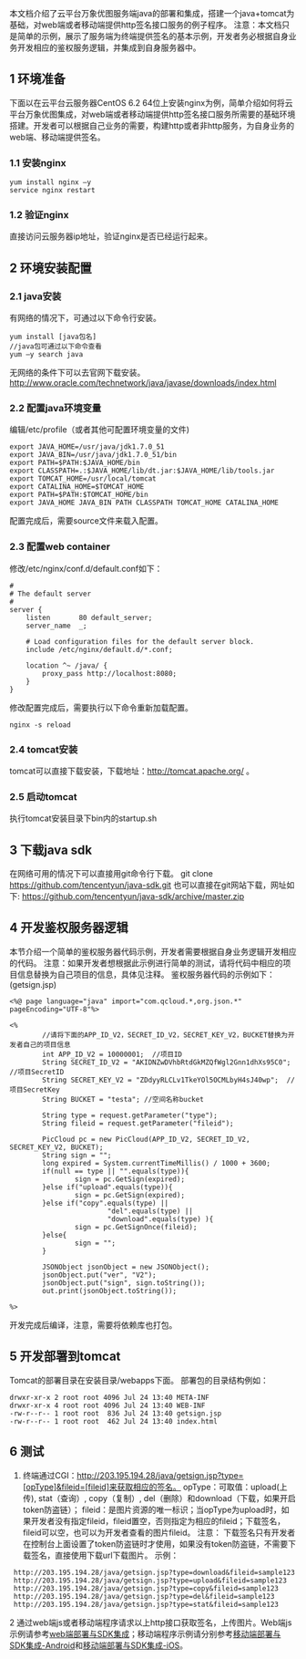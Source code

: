 本文档介绍了云平台万象优图服务端java的部署和集成，搭建一个java+tomcat为基础，对web端或者移动端提供http签名接口服务的例子程序。
注意：本文档只是简单的示例，展示了服务端为终端提供签名的基本示例，开发者务必根据自身业务开发相应的鉴权服务逻辑，并集成到自身服务器中。
## 1 环境准备
下面以在云平台云服务器CentOS 6.2 64位上安装nginx为例，简单介绍如何将云平台万象优图集成，对web端或者移动端提供http签名接口服务所需要的基础环境搭建。开发者可以根据自己业务的需要，构建http或者非http服务，为自身业务的web端、移动端提供签名。
### 1.1 安装nginx
```
yum install nginx –y
service nginx restart
```
### 1.2 验证nginx
直接访问云服务器ip地址，验证nginx是否已经运行起来。
## 2 环境安装配置
### 2.1 java安装
有网络的情况下，可通过以下命令行安装。
```
yum install [java包名]
//java包可通过以下命令查看
yum –y search java
```
无网络的条件下可以去官网下载安装。
http://www.oracle.com/technetwork/java/javase/downloads/index.html 
### 2.2 配置java环境变量
编辑/etc/profile（或者其他可配置环境变量的文件)
```
export JAVA_HOME=/usr/java/jdk1.7.0_51
export JAVA_BIN=/usr/java/jdk1.7.0_51/bin
export PATH=$PATH:$JAVA_HOME/bin
export CLASSPATH=.:$JAVA_HOME/lib/dt.jar:$JAVA_HOME/lib/tools.jar
export TOMCAT_HOME=/usr/local/tomcat
export CATALINA_HOME=$TOMCAT_HOME
export PATH=$PATH:$TOMCAT_HOME/bin
export JAVA_HOME JAVA_BIN PATH CLASSPATH TOMCAT_HOME CATALINA_HOME
```
配置完成后，需要source文件来载入配置。
### 2.3 配置web container
修改/etc/nginx/conf.d/default.conf如下：
```
#
# The default server
#
server {
    listen       80 default_server;
    server_name  _;

    # Load configuration files for the default server block.
    include /etc/nginx/default.d/*.conf;

    location ^~ /java/ {
		proxy_pass http://localhost:8080;
    }
}
```
修改配置完成后，需要执行以下命令重新加载配置。

```
nginx -s reload
```
### 2.4 tomcat安装
tomcat可以直接下载安装，下载地址：http://tomcat.apache.org/ 。
### 2.5 启动tomcat
执行tomcat安装目录下bin内的startup.sh
## 3 下载java sdk
在网络可用的情况下可以直接用git命令行下载。
git clone https://github.com/tencentyun/java-sdk.git
也可以直接在git网站下载，网址如下:
https://github.com/tencentyun/java-sdk/archive/master.zip
## 4 开发鉴权服务器逻辑
本节介绍一个简单的鉴权服务器代码示例，开发者需要根据自身业务逻辑开发相应的代码。
注意：如果开发者想根据此示例进行简单的测试，请将代码中相应的项目信息替换为自己项目的信息，具体见注释。
鉴权服务器代码的示例如下：(getsign.jsp)

```
<%@ page language="java" import="com.qcloud.*,org.json.*" pageEncoding="UTF-8"%>

<%
        //请将下面的APP_ID_V2，SECRET_ID_V2，SECRET_KEY_V2，BUCKET替换为开发者自己的项目信息
        int APP_ID_V2 = 10000001;  //项目ID
        String SECRET_ID_V2 = "AKIDNZwDVhbRtdGkMZQfWgl2Gnn1dhXs95C0"; //项目SecretID
        String SECRET_KEY_V2 = "ZDdyyRLCLv1TkeYOl5OCMLbyH4sJ40wp";  //项目SecretKey
        String BUCKET = "testa"; //空间名称bucket

        String type = request.getParameter("type");
        String fileid = request.getParameter("fileid");

        PicCloud pc = new PicCloud(APP_ID_V2, SECRET_ID_V2, SECRET_KEY_V2, BUCKET);
        String sign = "";
        long expired = System.currentTimeMillis() / 1000 + 3600;
        if(null == type || "".equals(type)){
                sign = pc.GetSign(expired);
        }else if("upload".equals(type)){
                sign = pc.GetSign(expired);
        }else if("copy".equals(type) ||
                        "del".equals(type) ||
                        "download".equals(type) ){
                sign = pc.GetSignOnce(fileid);
        }else{
                sign = "";
        }

        JSONObject jsonObject = new JSONObject();
        jsonObject.put("ver", "V2");
        jsonObject.put("sign", sign.toString());
        out.print(jsonObject.toString());

%>
```
开发完成后编译，注意，需要将依赖库也打包。
## 5 开发部署到tomcat
Tomcat的部署目录在安装目录/webapps下面。
部署包的目录结构例如：

```
drwxr-xr-x 2 root root 4096 Jul 24 13:40 META-INF
drwxr-xr-x 4 root root 4096 Jul 24 13:40 WEB-INF
-rw-r--r-- 1 root root  836 Jul 24 13:40 getsign.jsp
-rw-r--r-- 1 root root  462 Jul 24 13:40 index.html
```
## 6 测试
1. 终端通过CGI：http://203.195.194.28/java/getsign.jsp?type=[opType]&fileid=[fileid]来获取相应的签名。
opType：可取值：upload(上传), stat（查询）, copy（复制）, del（删除）和download（下载，如果开启token防盗链）；
fileid：是图片资源的唯一标识；当opType为upload时，如果开发者没有指定fileid，fileid置空，否则指定为相应的fileid；下载签名，fileid可以空，也可以为开发者查看的图片fileid。
注意： 下载签名只有开发者在控制台上面设置了token防盗链时才使用，如果没有token防盗链，不需要下载签名，直接使用下载url下载图片。
示例：

```
 http://203.195.194.28/java/getsign.jsp?type=download&fileid=sample123
 http://203.195.194.28/java/getsign.jsp?type=upload&fileid=sample123
 http://203.195.194.28/java/getsign.jsp?type=copy&fileid=sample123
 http://203.195.194.28/java/getsign.jsp?type=del&fileid=sample123
 http://203.195.194.28/java/getsign.jsp?type=stat&fileid=sample123
```
2 通过web端js或者移动端程序请求以上http接口获取签名，上传图片。Web端js示例请参考[web端部署与SDK集成](http://tce.fsphere.cn/doc/product/275/web%E7%AB%AF%E9%83%A8%E7%BD%B2%E7%A4%BA%E4%BE%8B)；移动端程序示例请分别参考[移动端部署与SDK集成-Android](http://tce.fsphere.cn/doc/product/275/Android%E9%83%A8%E7%BD%B2%E7%A4%BA%E4%BE%8B)和[移动端部署与SDK集成-iOS](http://tce.fsphere.cn/doc/product/275/iOS%E9%83%A8%E7%BD%B2%E7%A4%BA%E4%BE%8B)。